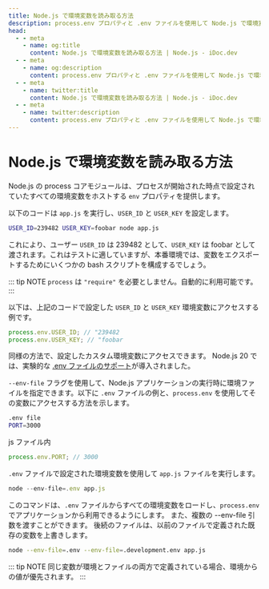 ```yaml
---
title: Node.js で環境変数を読み取る方法
description: process.env プロパティと .env ファイルを使用して Node.js で環境変数にアクセスする方法を学びます。
head:
  - - meta
    - name: og:title
      content: Node.js で環境変数を読み取る方法 | Node.js - iDoc.dev
  - - meta
    - name: og:description
      content: process.env プロパティと .env ファイルを使用して Node.js で環境変数にアクセスする方法を学びます。
  - - meta
    - name: twitter:title
      content: Node.js で環境変数を読み取る方法 | Node.js - iDoc.dev
  - - meta
    - name: twitter:description
      content: process.env プロパティと .env ファイルを使用して Node.js で環境変数にアクセスする方法を学びます。
---
```



# Node.js で環境変数を読み取る方法

Node.js の process コアモジュールは、プロセスが開始された時点で設定されていたすべての環境変数をホストする `env` プロパティを提供します。

以下のコードは `app.js` を実行し、`USER_ID` と `USER_KEY` を設定します。

```bash
USER_ID=239482 USER_KEY=foobar node app.js
```

これにより、ユーザー `USER_ID` は 239482 として、`USER_KEY` は foobar として渡されます。これはテストに適していますが、本番環境では、変数をエクスポートするためにいくつかの bash スクリプトを構成するでしょう。

::: tip NOTE
`process` は `"require"` を必要としません。自動的に利用可能です。
:::

以下は、上記のコードで設定した `USER_ID` と `USER_KEY` 環境変数にアクセスする例です。

```javascript
process.env.USER_ID; // "239482
process.env.USER_KEY; // "foobar
```

同様の方法で、設定したカスタム環境変数にアクセスできます。 Node.js 20 では、実験的な [.env ファイルのサポート](/ja/nodejs/api/cli#env-file-config)が導入されました。

`--env-file` フラグを使用して、Node.js アプリケーションの実行時に環境ファイルを指定できます。以下に `.env` ファイルの例と、`process.env` を使用してその変数にアクセスする方法を示します。

```bash
.env file
PORT=3000
```

js ファイル内

```javascript
process.env.PORT; // 3000
```

`.env` ファイルで設定された環境変数を使用して `app.js` ファイルを実行します。

```js
node --env-file=.env app.js
```

このコマンドは、`.env` ファイルからすべての環境変数をロードし、`process.env` でアプリケーションから利用できるようにします。 また、複数の --env-file 引数を渡すことができます。 後続のファイルは、以前のファイルで定義された既存の変数を上書きします。

```bash
node --env-file=.env --env-file=.development.env app.js
```
::: tip NOTE
同じ変数が環境とファイルの両方で定義されている場合、環境からの値が優先されます。
:::

